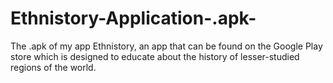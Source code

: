 # Ethnistory-Application-.apk-
The .apk of my app Ethnistory, an app that can be found on the Google Play store which is designed to educate about the history of lesser-studied regions of the world.
